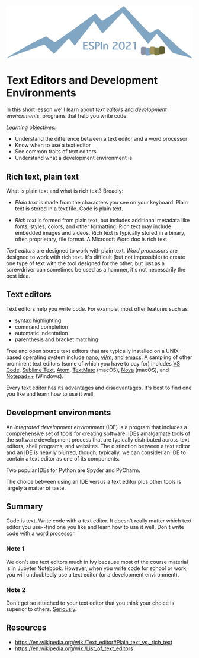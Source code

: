 ![Ivy logo](https://raw.githubusercontent.com/csdms/ivy/main/media/logo.png)

# Text Editors and Development Environments

In this short lesson
we'll learn about *text editors* and *development environments*,
programs that help you write code.

*Learning objectives:*

* Understand the difference between a text editor and a word processor
* Know when to use a text editor
* See common traits of text editors
* Understand what a development environment is

## Rich text, plain text

What is plain text and what is rich text?
Broadly:

* *Plain text* is made from the characters you see on your keyboard.
Plain text is stored in a text file.
Code is plain text.

* *Rich text* is formed from plain text,
but includes additional metadata
like fonts, styles, colors, and other formatting.
Rich text may include embedded images and videos.
Rich text is typically stored in a binary, often proprietary, file format.
A Microsoft Word doc is rich text.

*Text editors* are designed to work with plain text.
*Word processors* are designed to work with rich text.
It's difficult (but not impossible)
to create one type of text with the tool designed for the other,
but just as a screwdriver can sometimes be used as a hammer,
it's not necessarily the best idea.

## Text editors

Text editors help you write code.
For example, most offer features such as
* syntax highlighting
* command completion
* automatic indentation
* parenthesis and bracket matching

Free and open source
text editors that are typically installed on a UNIX-based operating system include
[nano][nano],
[vi/m][vim], and
[emacs][emacs].
A sampling of other prominent text editors (some of which you have to pay for) includes
[VS Code][code],
[Sublime Text][sublime],
[Atom][atom],
[TextMate][textmate] (macOS),
[Nova][nova] (macOS), and
[Notepad++][nppp] (Windows).

Every text editor has its advantages and disadvantages.
It's best to find one you like and learn how to use it well.

## Development environments

An *integrated development environment* (IDE)
is a program that includes a comprehensive set of tools for creating software.
IDEs amalgamate tools of the software development process that are typically distributed across text editors, shell programs, and websites.
The distinction between a text editor and an IDE is heavily blurred, though;
typically, we can consider an IDE to contain a text editor
as one of its components.


Two popular IDEs for Python are
Spyder and
PyCharm.

The choice between using an IDE versus a text editor plus other tools is largely a matter of taste.

## Summary

Code is text.
Write code with a text editor.
It doesn't really matter which text editor you use--find one you like
and learn how to use it well.
Don't write code with a word processor.

### Note 1

We don't use text editors much in Ivy
because most of the course material is in Jupyter Notebook.
However,
when you write code for school or work,
you will undoubtedly use a text editor (or a development environment).

### Note 2

Don't get so attached to your text editor that you think your choice is superior to others.
[Seriously][editor-war].

## Resources

* https://en.wikipedia.org/wiki/Text_editor#Plain_text_vs._rich_text
* https://en.wikipedia.org/wiki/List_of_text_editors

<!-- Links (by alpha) -->

[atom]: https://en.wikipedia.org/wiki/Atom_(text_editor)
[code]: https://en.wikipedia.org/wiki/Visual_Studio_Code
[editor-war]: https://en.wikipedia.org/wiki/Editor_war
[emacs]: https://en.wikipedia.org/wiki/Emacs
[nano]: https://en.wikipedia.org/wiki/GNU_nano
[nova]: https://nova.app/
[nppp]: https://en.wikipedia.org/wiki/Notepad%2B%2B
[sublime]: https://en.wikipedia.org/wiki/Sublime_Text
[textmate]: https://en.wikipedia.org/wiki/TextMate
[vim]: https://en.wikipedia.org/wiki/Vim_(text_editor)

